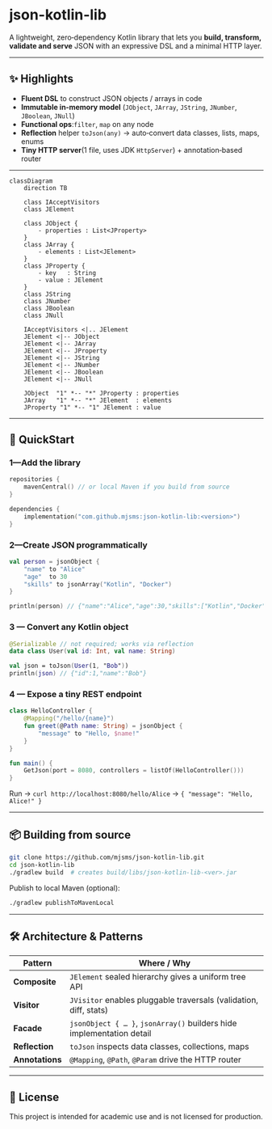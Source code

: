 # json-kotlin-lib

A lightweight, zero‑dependency  Kotlin library that lets you **build, transform, validate and serve** JSON with an expressive DSL and a minimal HTTP layer.

---

## ✨ Highlights

* **Fluent DSL** to construct JSON objects / arrays in code
* **Immutable in‑memory model** (`JObject`, `JArray`, `JString`, `JNumber`, `JBoolean`, `JNull`)
* **Functional ops**:`filter`, `map`  on any node
* **Reflection** helper `toJson(any)` → auto‑convert  data classes, lists, maps, enums
* **Tiny HTTP server**(1 file, uses JDK `HttpServer`) + annotation‑based router
---


```mermaid
classDiagram
    direction TB

    class IAcceptVisitors
    class JElement

    class JObject {
        - properties : List<JProperty>
    }
    class JArray {
        - elements : List<JElement>
    }
    class JProperty {
        - key   : String
        - value : JElement
    }
    class JString
    class JNumber
    class JBoolean
    class JNull

    IAcceptVisitors <|.. JElement
    JElement <|-- JObject
    JElement <|-- JArray
    JElement <|-- JProperty
    JElement <|-- JString
    JElement <|-- JNumber
    JElement <|-- JBoolean
    JElement <|-- JNull

    JObject  "1" *-- "*" JProperty : properties
    JArray   "1" *-- "*" JElement  : elements
    JProperty "1" *-- "1" JElement : value

```

---

## 🏁 QuickStart

### 1—Add the library

```kotlin
repositories {
    mavenCentral() // or local Maven if you build from source
}

dependencies {
    implementation("com.github.mjsms:json‑kotlin‑lib:<version>")
}
```

### 2—Create JSON programmatically

```kotlin
val person = jsonObject {
    "name" to "Alice"
    "age"  to 30
    "skills" to jsonArray("Kotlin", "Docker")
}

println(person) // {"name":"Alice","age":30,"skills":["Kotlin","Docker"]}
```

### 3 — Convert any Kotlin object

```kotlin
@Serializable // not required; works via reflection
data class User(val id: Int, val name: String)

val json = toJson(User(1, "Bob"))
println(json) // {"id":1,"name":"Bob"}
```

### 4 — Expose a tiny REST endpoint

```kotlin
class HelloController {
    @Mapping("/hello/{name}")
    fun greet(@Path name: String) = jsonObject {
        "message" to "Hello, $name!"
    }
}

fun main() {
    GetJson(port = 8080, controllers = listOf(HelloController()))
}
```

Run → `curl http://localhost:8080/hello/Alice` → `{ "message": "Hello, Alice!" }`

---

## 📦 Building from source

```bash
git clone https://github.com/mjsms/json‑kotlin‑lib.git
cd json‑kotlin‑lib
./gradlew build  # creates build/libs/json‑kotlin‑lib‑<ver>.jar
```

Publish to local Maven (optional):

```bash
./gradlew publishToMavenLocal
```

---

## 🛠️ Architecture & Patterns

| Pattern         | Where / Why                                                           |
| --------------- | --------------------------------------------------------------------- |
| **Composite**   | `JElement` sealed hierarchy gives a uniform tree API                  |
| **Visitor**     | `JVisitor` enables pluggable traversals (validation, diff, stats)     |
| **Facade**      | `jsonObject { … }`, `jsonArray()` builders hide implementation detail |
| **Reflection**  | `toJson` inspects data classes, collections, maps                     |
| **Annotations** | `@Mapping`, `@Path`, `@Param` drive the HTTP router                   |

---

## 📄 License

This project is intended for academic use and is not licensed for production.
